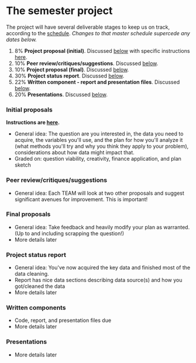 # The semester project

The project will have several deliverable stages to keep us on track, according to the [schedule](https://ledatascifi.github.io/#schedule). _Changes to that master schedule supercede any dates below._

1. 8% **Project proposal (initial)**. Discussed [below](#initial-proposals) with specific instructions [here](https://ledatascifi.github.io/assignments/project_initial.html).
2. 10% **Peer review/critiques/suggestions**.  Discussed [below](#peer-reviewcritiquessuggestions).
2. 10% **Project proposal (final)**. Discussed [below](#final-proposals).
3. 30% **Project status report**. Discussed [below](#project-status-report).
4. 22% **Written component - report and presentation files**. Discussed [below](#written-components).
5. 20% **Presentations**. Discussed [below](#presentations).

### Initial proposals

**Instructions are [here](project_initial.html).**

- General idea: The question are you interested in, the data you need to acquire, the variables you'll use, and the  plan for how you'll analyze it (what methods you'll try and why you think they apply to your problem), considerations about how data might impact that.
- Graded on: question viability, creativity, finance application, and plan sketch

<!-- 
- How to: Write proposal within README file, and start it with "#Research Proposal: \< Title \>"
- Answer [the questions in 1, 2, and 3 here](https://www.textbook.ds100.org/ch/01/lifecycle_students_1.html) within your proposal
-->

### Peer review/critiques/suggestions

- General idea: Each TEAM will look at two other proposals and suggest significant avenues for improvement. This is important!

<!--  FIIIIIIIIIIIILL IN!
- Graded on:
--> 

### Final proposals

- General idea: Take feedback and heavily modify your plan as warranted. (Up to and including scrapping the question!) 
- More details later

<!--  FIIIIIIIIIIIILL IN!
- Graded on:
--> 

### Project status report

- General idea: You've now acquired the key data and finished most of the data cleaning. 
- Report has nice data sections describing data source(s) and how you got/cleaned the data
- More details later

<!--  FIIIIIIIIIIIILL IN!
- Graded on:
--> 

### Written components

- Code, report, and presentation files due
- More details later

<!--  FIIIIIIIIIIIILL IN!
- Graded on:
--> 

### Presentations

- More details later

<!--  FIIIIIIIIIIIILL IN!
- Graded on:
- Scheduling:
--> 
